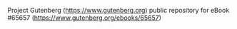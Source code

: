 Project Gutenberg (https://www.gutenberg.org) public repository for eBook #65657 (https://www.gutenberg.org/ebooks/65657)
